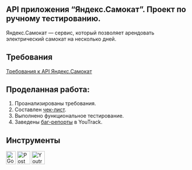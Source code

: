## API приложения “Яндекс.Самокат”. Проект по ручному тестированию.
Яндекс.Самокат — сервис, который позволяет арендовать электрический самокат на несколько дней.

## Требования
[Требования к API Яндекс.Самокат](https://code.s3.yandex.net/qa/files/requirements_backend.pdf)

## Проделанная работа:
1. Проанализированы требования.
2. Составлен [чек-лист](https://docs.google.com/spreadsheets/d/1cepUyKWeCyp129yZcCwSAu5ma-4bqDuodSUKDF0nr7Y/edit?usp=sharing).
3. Выполнено функциональное тестирование.
4. Заведены [баг-репорты](https://veronivan.youtrack.cloud/issues?q=tag:%20%7B%D0%AF.%D0%A1%D0%B0%D0%BC%D0%BE%D0%BA%D0%B0%D1%82.%20API%7D) в YouTrack.

## Инструменты
<p align="left"> 
  <a href="https://docs.google.com/" target="_blank" rel="noreferrer"><img src="https://github.com/user-attachments/assets/4fee6efd-dd5a-4c90-95f6-6aafc54ed88d" width="26" height="36" alt="Google Sheets" /></a>
  <a href="https://www.postman.com/" target="_blank" rel="noreferrer"><img src="https://seeklogo.com/images/P/postman-logo-0087CA0D15-seeklogo.com.png" title="postman" width="36" height="36" alt="Postman" /></a>
  <a href="https://www.jetbrains.com/youtrack/" target="_blank" rel="noreferrer"><img src="https://upload.wikimedia.org/wikipedia/commons/9/95/YouTrack_Icon.png" width="36" height="36" alt="Youtrack" /></a>
</p> 
